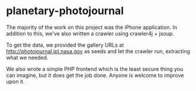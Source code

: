 planetary-photojournal
======================

The majority of the work on this project was the iPhone application. In addition to this, we've also written a crawler using crawler4j + jsoup.

To get the data, we provided the gallery URLs at http://photojournal.jpl.nasa.gov as seeds and let the crawler run, extracting what we needed.

We also wrote a simple PHP frontend which is the least secure thing you can imagine, but it does get the job done. Anyone is welcome to improve upon it.
